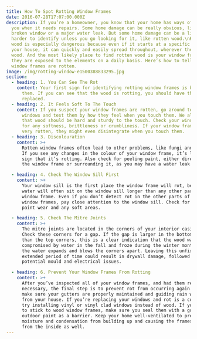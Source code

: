 ```yaml
---
title: How To Spot Rotting Window Frames
date: 2016-07-28T17:07:00.000Z
description: If you’re a homeowner, you know that your home has ways of telling
  you when it needs repairs. Some home damage can be really obvious, like a
  broken window or a major water leak. But some home damage can be a little
  harder to identify unless you go looking for it, like rotten wood.\nRotten
  wood is especially dangerous because even if it starts at a specific point in
  your house, it can quickly and easily spread throughout, wherever there is
  wood. And the most likely place to find rotten wood is your window frames, as
  they are exposed to the elements on a daily basis. Here’s how to tell if your
  window frames are rotten.
image: /img/rotting-window-e1500388833295.jpg
section:
  - heading: 1. You Can See The Rot
    content: Your first sign for identifying rotting window frames is by looking at
      them. If you can see that the wood is rotting, you should have the frames
      replaced.
  - heading: 2. It Feels Soft To The Touch
    content: If you suspect your window frames are rotten, go around to each of your
      windows and test them by how they feel when you touch them. We all know
      that wood should be hard and sturdy to the touch. Check your window frames
      for any softness, brittleness or crumbliness. If your window frames are
      very rotten, they might even disintegrate when you touch them.
  - heading: 3. Discolouration
    content: >+
      Rotten window frames often lead to other problems, like fungi and mould.
      If you see any changes in the colour of your window frame, it’s likely a
      sign that it’s rotting. Also check for peeling paint, either directly on
      the window frame or surrounding it, as you may have a water leak.

  - heading: 4. Check The Window Sill First
    content: >+
      Your window sill is the first place the window frame will rot, because
      water will often sit on the window sill longer than any other part of the
      window frame. Even if you don’t detect rot in the other parts of your
      window frames, pay close attention to the window sill. Check for signs of
      paint wear and any soft areas.

  - heading: 5. Check The Mitre Joints
    content: >+
      The mitre joints are located in the corners of your interior casing trim.
      Check these corners for a gap. If the gap is larger in the bottom corners
      than the top corners, this is a clear indication that the wood was
      compromised by water in the fall and froze during the winter months, as
      the water expands and blows the corners apart. Leaving this unfixed for an
      extended period of time could result in drywall damage, followed by
      potential mould and electrical issues.

  - heading: 6. Prevent Your Window Frames From Rotting
    content: >+
      After you’ve inspected all of your window frames, and had them replaced if
      necessary, the final step is to prevent rot from occurring again. First,
      make sure your gutters are properly maintained and guiding rain water away
      from your house. If you’re replacing your windows and rot is a concern,
      try installing vinyl or vinyl clad windows instead of wood. If you decide
      to stick to wood window frames, make sure you seal them with a good
      outdoor paint as a barrier. Keep your home well-ventilated to prevent
      moisture and condensation from building up and causing the frames to rot
      from the inside as well.
---
```

